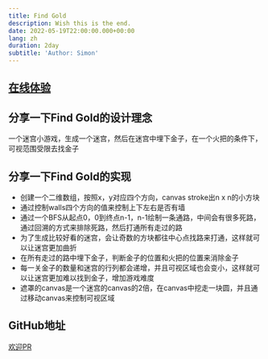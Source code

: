 ```yaml
---
title: Find Gold
description: Wish this is the end.
date: 2022-05-19T22:00:00.000+00:00
lang: zh
duration: 2day
subtitle: 'Author: Simon'
---
```


  ## [在线体验](https://find-gold.hejian.club/)

  ## 分享一下Find Gold的设计理念

  一个迷宫小游戏，生成一个迷宫，然后在迷宫中埋下金子，在一个火把的条件下，可视范围受限去找金子

  ## 分享一下Find Gold的实现
  - 创建一个二维数组，按照x，y对应四个方向，canvas stroke出n x n的小方块
  - 通过控制walls四个方向的值来控制上下左右是否有墙
  - 通过一个BFS从起点0，0到终点n-1，n-1绘制一条通路，中间会有很多死路，通过回溯的方式来排除死路，然后打通所有走过的路
  - 为了生成比较好看的迷宫，会让奇数的方块都往中心点找路来打通，这样就可以让迷宫更加曲折
  - 在所有走过的路中埋下金子，判断金子的位置和火把的位置来消除金子
  - 每一关金子的数量和迷宫的行列都会递增，并且可视区域也会变小，这样就可以让迷宫更加难以找到金子，增加游戏难度
  - 遮罩的canvas是一个迷宫的canvas的2倍，在canvas中挖走一块圆，并且通过移动canvas来控制可视区域

  
  ## GitHub地址
  [欢迎PR](https://github.com/Simon-He95/find-gold)
